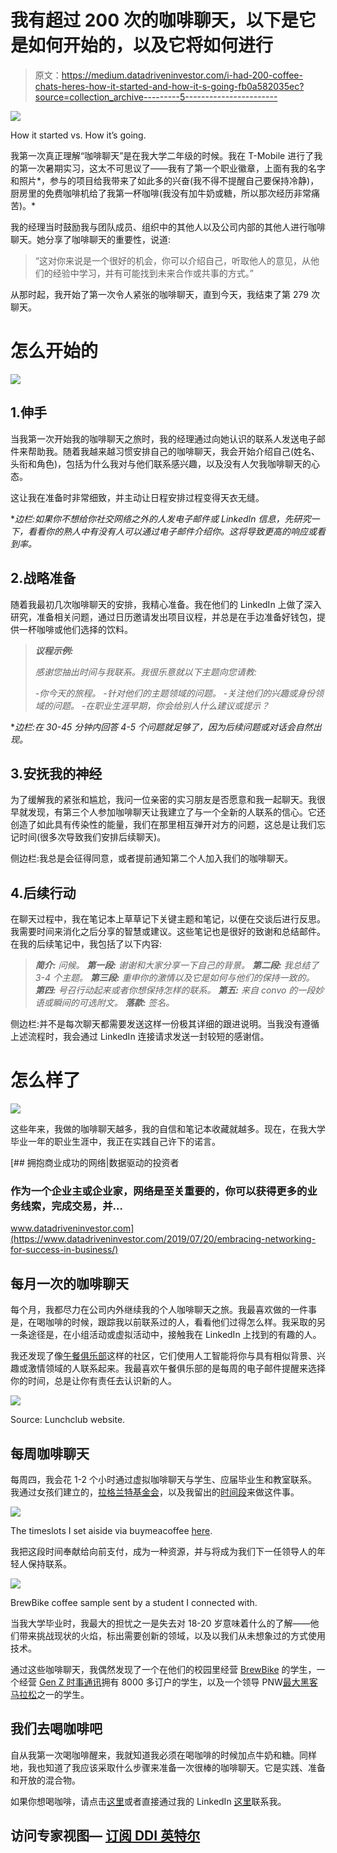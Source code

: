 # 我有超过 200 次的咖啡聊天，以下是它是如何开始的，以及它将如何进行

> 原文：<https://medium.datadriveninvestor.com/i-had-200-coffee-chats-heres-how-it-started-and-how-it-s-going-fb0a582035ec?source=collection_archive---------5----------------------->

![](img/8daec99ce49dab70de9fffe2ebffc956.png)

How it started vs. How it’s going.

我第一次真正理解“咖啡聊天”是在我大学二年级的时候。我在 T-Mobile 进行了我的第一次暑期实习，这太不可思议了——我有了第一个职业徽章，上面有我的名字和照片*，参与的项目给我带来了如此多的兴奋(我不得不提醒自己要保持冷静)，厨房里的免费咖啡机给了我第一杯咖啡(我没有加牛奶或糖，所以那次经历非常痛苦)。*

我的经理当时鼓励我与团队成员、组织中的其他人以及公司内部的其他人进行咖啡聊天。她分享了咖啡聊天的重要性，说道:

> “这对你来说是一个很好的机会，你可以介绍自己，听取他人的意见，从他们的经验中学习，并有可能找到未来合作或共事的方式。”

从那时起，我开始了第一次令人紧张的咖啡聊天，直到今天，我结束了第 279 次聊天。

# 怎么开始的

![](img/1d3ef96a029cf3f60a6bf3aca1349827.png)

## 1.伸手

当我第一次开始我的咖啡聊天之旅时，我的经理通过向她认识的联系人发送电子邮件来帮助我。随着我越来越习惯安排自己的咖啡聊天，我会开始介绍自己(姓名、头衔和角色)，包括为什么我对与他们联系感兴趣，以及没有人欠我咖啡聊天的心态。

这让我在准备时非常细致，并主动让日程安排过程变得天衣无缝。

**边栏:如果你不想给你社交网络之外的人发电子邮件或 LinkedIn 信息，先研究一下，看看你的熟人中有没有人可以通过电子邮件介绍你。这将导致更高的响应或看到率。*

## 2.战略准备

随着我最初几次咖啡聊天的安排，我精心准备。我在他们的 LinkedIn 上做了深入研究，准备相关问题，通过日历邀请发出项目议程，并总是在手边准备好钱包，提供一杯咖啡或他们选择的饮料。

> ***议程示例:***
> 
> *感谢您抽出时间与我联系。我很乐意就以下主题向您请教:*
> 
> *-你今天的旅程。
> -针对他们的主题领域的问题。
> -关注他们的兴趣或身份领域的问题。
> -在职业生涯早期，你会给别人什么建议或提示？*

**边栏:在 30-45 分钟内回答 4-5 个问题就足够了，因为后续问题或对话会自然出现。*

## 3.安抚我的神经

为了缓解我的紧张和尴尬，我问一位亲密的实习朋友是否愿意和我一起聊天。我很早就发现，有第三个人参加咖啡聊天让我建立了与一个全新的人联系的信心。它还创造了如此具有传染性的能量，我们在那里相互弹开对方的问题，这总是让我们忘记时间(很多次导致我们安排后续聊天)。

侧边栏:我总是会征得同意，或者提前通知第二个人加入我们的咖啡聊天。

## 4.后续行动

在聊天过程中，我在笔记本上草草记下关键主题和笔记，以便在交谈后进行反思。我需要时间来消化之后分享的智慧或建议。这些笔记也是很好的致谢和总结邮件。在我的后续笔记中，我包括了以下内容:

> ***简介:*** *问候。* ***第一段:*** *谢谢和大家分享一下自己的背景。* ***第二段:*** *我总结了 3-4 个主题。* ***第三段:*** *重申你的激情以及它是如何与他们的保持一致的。* ***第四:*** *号召行动起来或者你想保持怎样的联系。* ***第五:*** *来自 convo 的一段妙语或瞬间的可选附文。* ***落款:*** *签名。*

侧边栏:并不是每次聊天都需要发送这样一份极其详细的跟进说明。当我没有遵循上述流程时，我会通过 LinkedIn 连接请求发送一封较短的感谢信。

# 怎么样了

![](img/69f4d9b9c9933177dde6a5de3bf82a8e.png)

这些年来，我做的咖啡聊天越多，我的自信和笔记本收藏就越多。现在，在我大学毕业一年的职业生涯中，我正在实践自己许下的诺言。

[](https://www.datadriveninvestor.com/2019/07/20/embracing-networking-for-success-in-business/) [## 拥抱商业成功的网络|数据驱动的投资者

### 作为一个企业主或企业家，网络是至关重要的，你可以获得更多的业务线索，完成交易，并…

www.datadriveninvestor.com](https://www.datadriveninvestor.com/2019/07/20/embracing-networking-for-success-in-business/) 

## **每月一次的咖啡聊天**

每个月，我都尽力在公司内外继续我的个人咖啡聊天之旅。我最喜欢做的一件事是，在喝咖啡的时候，跟踪我以前联系过的人，看看他们过得怎么样。我采取的另一条途径是，在小组活动或虚拟活动中，接触我在 LinkedIn 上找到的有趣的人。

我还发现了像[午餐俱乐部](https://lunchclub.com/?invite_code=leahs4)这样的社区，它们使用人工智能将你与具有相似背景、兴趣或激情领域的人联系起来。我最喜欢午餐俱乐部的是每周的电子邮件提醒来选择你的时间，总是让你有责任去认识新的人。

![](img/24e0e4023a1fb9c05c08c892e980f4a5.png)

Source: Lunchclub website.

## 每周咖啡聊天

每周四，我会花 1-2 个小时通过虚拟咖啡聊天与学生、应届毕业生和教室联系。我通过女孩们建立的，[拉格兰特基金会](https://www.lagrantfoundation.org/)，以及我留出的[时间段](https://www.buymeacoffee.com/leahshin)来做这件事。

![](img/80f3bb3f0b9f7f399c0ab5a1635351fa.png)

The timeslots I set aiside via buymeacoffee [here](https://www.buymeacoffee.com/leahshin).

我把这段时间奉献给向前支付，成为一种资源，并与将成为我们下一任领导人的年轻人保持联系。

![](img/160f56dbe2b9fe39da0e80a2f49eb8c1.png)

BrewBike coffee sample sent by a student I connected with.

当我大学毕业时，我最大的担忧之一是失去对 18-20 岁意味着什么的了解——他们带来挑战现状的火焰，标出需要创新的领域，以及以我们从未想象过的方式使用技术。

通过这些咖啡聊天，我偶然发现了一个在他们的校园里经营 [BrewBike](https://www.ivyfol.io/brewbike) 的学生，一个经营 [Gen Z 时事通讯](https://www.linkedin.com/pulse/influencers-why-so-many-gen-zers-want-pursue-careers-neal-sivadas-/)拥有 8000 多订户的学生，以及一个领导 PNW[最大黑客马拉松](https://dubhacks.co/about)之一的学生。

## 我们去喝咖啡吧

自从我第一次喝咖啡醒来，我就知道我必须在喝咖啡的时候加点牛奶和糖。同样地，我也知道了我应该采取什么步骤来准备一次很棒的咖啡聊天。它是实践、准备和开放的混合物。

如果你想喝咖啡，请点击[这里](https://www.buymeacoffee.com/leahshin)或者直接通过我的 LinkedIn [这里](https://www.linkedin.com/in/leahshin/)联系我。

## 访问专家视图— [订阅 DDI 英特尔](https://datadriveninvestor.com/ddi-intel)